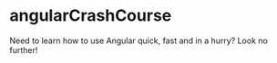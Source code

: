 # angularCrashCourse
Need to learn how to use Angular quick, fast and in a hurry?  Look no further!
